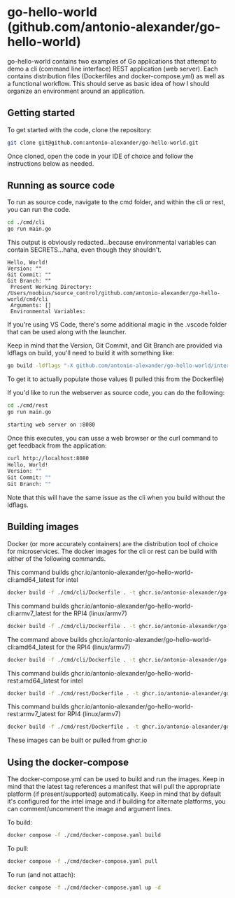 # go-hello-world (github.com/antonio-alexander/go-hello-world)

go-hello-world contains two examples of Go applications that attempt to demo a cli (command line interface) REST application (web server). Each contains distribution files (Dockerfiles and docker-compose.yml) as well as a functional workflow.  This should serve as basic idea of how I should organize an environment around an application.

## Getting started

To get started with the code, clone the repository:

```sh
git clone git@github.com:antonio-alexander/go-hello-world.git
```

Once cloned, open the code in your IDE of choice and follow the instructions below as needed.

## Running as source code

To run as source code, navigate to the cmd folder, and within the cli or rest, you can run the code.

```sh
cd ./cmd/cli
go run main.go
```

This output is obviously redacted...because environmental variables can contain SECRETS...haha, even though they shouldn't.

```output
Hello, World!
Version: ""
Git Commit: ""
Git Branch: ""
 Present Working Directory: /Users/noobius/source_control/github.com/antonio-alexander/go-hello-world/cmd/cli
 Arguments: []
 Environmental Variables:
```

If you're using VS Code, there's some additional magic in the .vscode folder that can be used along with the launcher.

Keep in mind that the Version, Git Commit, and Git Branch are provided via ldflags on build, you'll need to build it with something like:

```sh
go build -ldflags "-X github.com/antonio-alexander/go-hello-world/internal.Version=${VERSION} -X github.com/antonio-alexander/go-hello-world/internal.GitCommit=${GIT_COMMIT} -X github.com/antonio-alexander/go-hello-world/internal.GitBranch=${GIT_BRANCH}" -o hello-world-cli
```

To get it to actually populate those values (I pulled this from the Dockerfile)

If you'd like to run the webserver as source code, you can do the following:

```sh
cd ./cmd/rest
go run main.go
```

```sh
starting web server on :8080
```

Once this executes, you can usse a web browser or the curl command to get feedback from the application:

```sh
curl http://localhost:8080
Hello, World!
Version: ""
Git Commit: ""
Git Branch: ""
```

Note that this will have the same issue as the cli when you build without the ldflags.

## Building images

Docker (or more accurately containers) are the distribution tool of choice for microservices. The docker images for the cli or rest can be build with either of the following commands.

This command builds ghcr.io/antonio-alexander/go-hello-world-cli:amd64_latest for intel

```sh
docker build -f ./cmd/cli/Dockerfile . -t ghcr.io/antonio-alexander/go-hello-world-cli:amd64_latest --build-arg GIT_COMMIT=$GITHUB_SHA --build-arg GIT_BRANCH=$GITHUB_REF --build-arg PLATFORM=linux/amd64 --build-arg GO_ARCH=amd64
```

This command builds ghcr.io/antonio-alexander/go-hello-world-cli:armv7_latest for the RPI4 (linux/armv7)

```sh
docker build -f ./cmd/cli/Dockerfile . -t ghcr.io/antonio-alexander/go-hello-world-cli:armv7_latest --build-arg GIT_COMMIT=$GITHUB_SHA --build-arg GIT_BRANCH=$GITHUB_REF --build-arg PLATFORM=linux/arm/v7 --build-arg GO_ARCH=arm --build-arg GO_ARM=7
```

The command above builds ghcr.io/antonio-alexander/go-hello-world-cli:amd64_latest for the RPI4 (linux/armv7)

```sh
docker build -f ./cmd/cli/Dockerfile . -t ghcr.io/antonio-alexander/go-hello-world-cli:armv7_latest --build-arg GIT_COMMIT=$GITHUB_SHA --build-arg GIT_BRANCH=$GITHUB_REF --build-arg PLATFORM=linux/arm/v7 --build-arg GO_ARCH=arm --build-arg GO_ARM=7
```

This command builds ghcr.io/antonio-alexander/go-hello-world-rest:amd64_latest for intel

```sh
docker build -f ./cmd/rest/Dockerfile . -t ghcr.io/antonio-alexander/go-hello-world-rest:amd64_latest --build-arg GIT_COMMIT=$GITHUB_SHA --build-arg GIT_BRANCH=$GITHUB_REF --build-arg PLATFORM=linux/amd64 --build-arg GO_ARCH=amd64
```

This command builds ghcr.io/antonio-alexander/go-hello-world-rest:armv7_latest for RPI4 (linux/armv7)

```sh
docker build -f ./cmd/rest/Dockerfile . -t ghcr.io/antonio-alexander/go-hello-world-rest:armv7_latest --build-arg GIT_COMMIT=$GITHUB_SHA --build-arg GIT_BRANCH=$GITHUB_REF --build-arg PLATFORM=linux/arm/v7 --build-arg GO_ARCH=arm --build-arg GO_ARM=7
```

These images can be built or pulled from ghcr.io

## Using the docker-compose

The docker-compose.yml can be used to build and run the images. Keep in mind that the latest tag references a manifest that will pull the appropriate platform (if present/supported) automatically. Keep in mind that by default it's configured for the intel image and if building for alternate platforms, you can comment/uncomment the image and argument lines.

To build:

```sh
docker compose -f ./cmd/docker-compose.yaml build
```

To pull:

```sh
docker compose -f ./cmd/docker-compose.yaml pull
```

To run (and not attach):

```sh
docker compose -f ./cmd/docker-compose.yaml up -d
```
